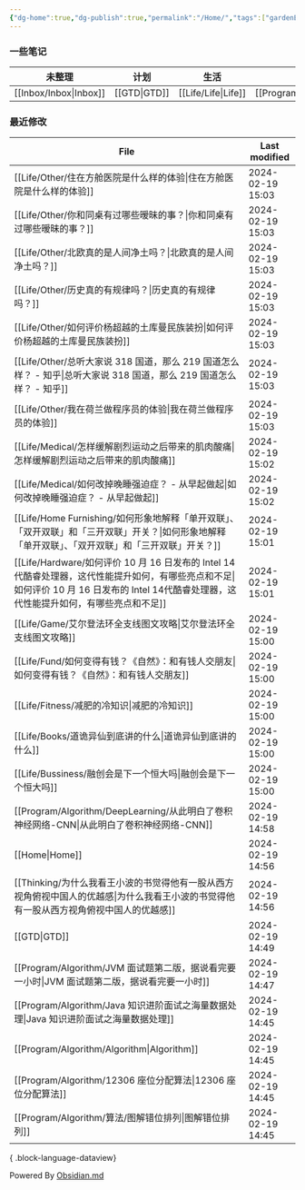```yaml
---
{"dg-home":true,"dg-publish":true,"permalink":"/Home/","tags":["gardenEntry"],"dgPassFrontmatter":true}
---
```



### 一些笔记

| 未整理 | 计划 | 生活 | 编程 | 思考 |
| ---- | ---- | ---- | ---- | ---- |
| [[Inbox/Inbox\|Inbox]] | [[GTD\|GTD]] | [[Life/Life\|Life]] | [[Program/Program\|Program]] | [[Thinking/Thinking\|Thinking]] |

### 最近修改

| File                                                                                                                        | Last modified    |
| --------------------------------------------------------------------------------------------------------------------------- | ---------------- |
| [[Life/Other/住在方舱医院是什么样的体验\|住在方舱医院是什么样的体验]]                                                                              | 2024-02-19 15:03 |
| [[Life/Other/你和同桌有过哪些暧昧的事？\|你和同桌有过哪些暧昧的事？]]                                                                              | 2024-02-19 15:03 |
| [[Life/Other/北欧真的是人间净土吗？\|北欧真的是人间净土吗？]]                                                                                  | 2024-02-19 15:03 |
| [[Life/Other/历史真的有规律吗？\|历史真的有规律吗？]]                                                                                      | 2024-02-19 15:03 |
| [[Life/Other/如何评价杨超越的土库曼民族装扮\|如何评价杨超越的土库曼民族装扮]]                                                                          | 2024-02-19 15:03 |
| [[Life/Other/总听大家说 318 国道，那么 219 国道怎么样？ - 知乎\|总听大家说 318 国道，那么 219 国道怎么样？ - 知乎]]                                          | 2024-02-19 15:03 |
| [[Life/Other/我在荷兰做程序员的体验\|我在荷兰做程序员的体验]]                                                                                  | 2024-02-19 15:03 |
| [[Life/Medical/怎样缓解剧烈运动之后带来的肌肉酸痛\|怎样缓解剧烈运动之后带来的肌肉酸痛]]                                                                    | 2024-02-19 15:02 |
| [[Life/Medical/如何改掉晚睡强迫症？ - 从早起做起\|如何改掉晚睡强迫症？ - 从早起做起]]                                                                  | 2024-02-19 15:02 |
| [[Life/Home Furnishing/如何形象地解释「单开双联」、「双开双联」和「三开双联」开关？\|如何形象地解释「单开双联」、「双开双联」和「三开双联」开关？]]                                  | 2024-02-19 15:01 |
| [[Life/Hardware/如何评价 10 月 16 日发布的 Intel 14代酷睿处理器，这代性能提升如何，有哪些亮点和不足\|如何评价 10 月 16 日发布的 Intel 14代酷睿处理器，这代性能提升如何，有哪些亮点和不足]] | 2024-02-19 15:01 |
| [[Life/Game/艾尔登法环全支线图文攻略\|艾尔登法环全支线图文攻略]]                                                                                 | 2024-02-19 15:00 |
| [[Life/Fund/如何变得有钱？《自然》：和有钱人交朋友\|如何变得有钱？《自然》：和有钱人交朋友]]                                                                   | 2024-02-19 15:00 |
| [[Life/Fitness/减肥的冷知识\|减肥的冷知识]]                                                                                          | 2024-02-19 15:00 |
| [[Life/Books/道诡异仙到底讲的什么\|道诡异仙到底讲的什么]]                                                                                    | 2024-02-19 15:00 |
| [[Life/Bussiness/融创会是下一个恒大吗\|融创会是下一个恒大吗]]                                                                                | 2024-02-19 15:00 |
| [[Program/Algorithm/DeepLearning/从此明白了卷积神经网络-CNN\|从此明白了卷积神经网络-CNN]]                                                      | 2024-02-19 14:58 |
| [[Home\|Home]]                                                                                                           | 2024-02-19 14:56 |
| [[Thinking/为什么我看王小波的书觉得他有一股从西方视角俯视中国人的优越感\|为什么我看王小波的书觉得他有一股从西方视角俯视中国人的优越感]]                                              | 2024-02-19 14:56 |
| [[GTD\|GTD]]                                                                                                             | 2024-02-19 14:49 |
| [[Program/Algorithm/JVM 面试题第二版，据说看完要一小时\|JVM 面试题第二版，据说看完要一小时]]                                                           | 2024-02-19 14:47 |
| [[Program/Algorithm/Java 知识进阶面试之海量数据处理\|Java 知识进阶面试之海量数据处理]]                                                             | 2024-02-19 14:45 |
| [[Program/Algorithm/Algorithm\|Algorithm]]                                                                               | 2024-02-19 14:45 |
| [[Program/Algorithm/12306 座位分配算法\|12306 座位分配算法]]                                                                         | 2024-02-19 14:45 |
| [[Program/Algorithm/算法/图解错位排列\|图解错位排列]]                                                                                  | 2024-02-19 14:45 |

{ .block-language-dataview}

Powered By [Obsidian.md](https://obsidian.md/)

